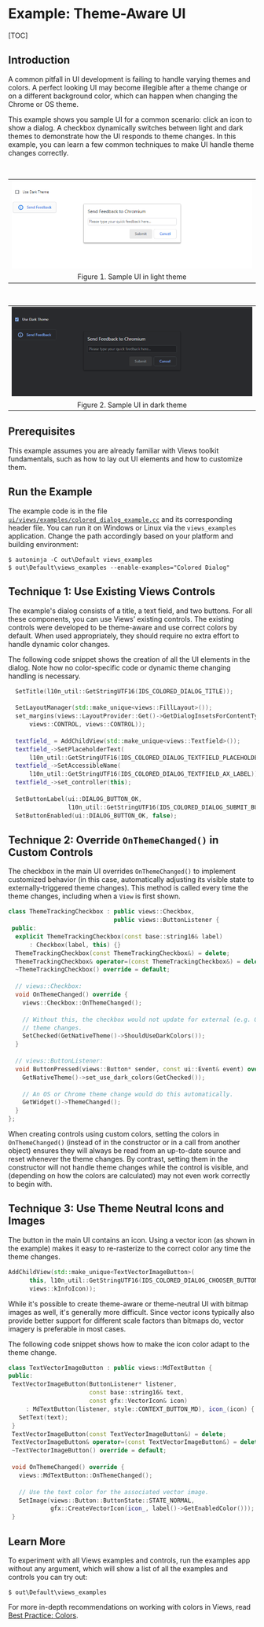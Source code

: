 # Example: Theme-Aware UI

[TOC]

## Introduction

A common pitfall in UI development is failing to handle varying themes and
colors. A perfect looking UI may become illegible after a theme change or on a
different background color, which can happen when changing the Chrome or OS
theme.

This example shows you sample UI for a common scenario: click an icon to show
a dialog. A checkbox dynamically switches between light and dark themes to
demonstrate how the UI responds to theme changes. In this example, you can
learn a few common techniques to make UI handle theme changes correctly.

&nbsp;

|                                              |
|                :---:                         |
| ![Light theme UI](theme_aware_light.png)     |
| Figure 1. Sample UI in light theme           |

&nbsp;

|                                              |
|                :---:                         |
| ![Dark theme UI](theme_aware_dark.png)       |
| Figure 2. Sample UI in dark theme            |


## Prerequisites

This example assumes you are already familiar with Views toolkit fundamentals,
such as how to lay out UI elements and how to customize them.


## Run the Example

The example code is in the file
[`ui/views/examples/colored_dialog_example.cc`](https://source.chromium.org/chromium/chromium/src/+/master:ui/views/examples/colored_dialog_example.cc)
and its corresponding header file. You can run it on Windows or Linux via
the `views_examples` application. Change the path accordingly based on your
platform and building environment:


``` shell
$ autoninja -C out\Default views_examples
$ out\Default\views_examples --enable-examples="Colored Dialog"
```


## Technique 1: Use Existing Views Controls

The example's dialog consists of a title, a text field, and two buttons.
For all these components, you can use Views’ existing controls. The existing
controls were developed to be theme-aware and use correct colors by default.
When used appropriately, they should require no extra effort to handle dynamic
color changes.

The following code snippet shows the creation of all the UI elements in the
dialog. Note how no color-specific code or dynamic theme changing handling
is necessary.


``` cpp
  SetTitle(l10n_util::GetStringUTF16(IDS_COLORED_DIALOG_TITLE));

  SetLayoutManager(std::make_unique<views::FillLayout>());
  set_margins(views::LayoutProvider::Get()->GetDialogInsetsForContentType(
      views::CONTROL, views::CONTROL));

  textfield_ = AddChildView(std::make_unique<views::Textfield>());
  textfield_->SetPlaceholderText(
      l10n_util::GetStringUTF16(IDS_COLORED_DIALOG_TEXTFIELD_PLACEHOLDER));
  textfield_->SetAccessibleName(
      l10n_util::GetStringUTF16(IDS_COLORED_DIALOG_TEXTFIELD_AX_LABEL));
  textfield_->set_controller(this);

  SetButtonLabel(ui::DIALOG_BUTTON_OK,
                 l10n_util::GetStringUTF16(IDS_COLORED_DIALOG_SUBMIT_BUTTON));
  SetButtonEnabled(ui::DIALOG_BUTTON_OK, false);
```


## Technique 2: Override `OnThemeChanged()` in Custom Controls

The checkbox in the main UI overrides `OnThemeChanged()` to implement
customized behavior (in this case, automatically adjusting its visible state
to externally-triggered theme changes).  This method is called every time the
theme changes, including when a `View` is first shown.


``` cpp
class ThemeTrackingCheckbox : public views::Checkbox,
                              public views::ButtonListener {
 public:
  explicit ThemeTrackingCheckbox(const base::string16& label)
      : Checkbox(label, this) {}
  ThemeTrackingCheckbox(const ThemeTrackingCheckbox&) = delete;
  ThemeTrackingCheckbox& operator=(const ThemeTrackingCheckbox&) = delete;
  ~ThemeTrackingCheckbox() override = default;

  // views::Checkbox:
  void OnThemeChanged() override {
    views::Checkbox::OnThemeChanged();

    // Without this, the checkbox would not update for external (e.g. OS-driven)
    // theme changes.
    SetChecked(GetNativeTheme()->ShouldUseDarkColors());
  }

  // views::ButtonListener:
  void ButtonPressed(views::Button* sender, const ui::Event& event) override {
    GetNativeTheme()->set_use_dark_colors(GetChecked());

    // An OS or Chrome theme change would do this automatically.
    GetWidget()->ThemeChanged();
  }
};
```


When creating controls using custom colors, setting the colors in
`OnThemeChanged()` (instead of in the constructor or in a call from another
object) ensures they will always be read from an up-to-date source and reset
whenever the theme changes. By contrast, setting them in the constructor will
not handle theme changes while the control is visible, and (depending on how
the colors are calculated) may not even work correctly to begin with.


## Technique 3: Use Theme Neutral Icons and Images

The button in the main UI contains an icon. Using a vector icon (as shown in
the example) makes it easy to re-rasterize to the correct color any time the
theme changes.


``` cpp
AddChildView(std::make_unique<TextVectorImageButton>(
      this, l10n_util::GetStringUTF16(IDS_COLORED_DIALOG_CHOOSER_BUTTON),
      views::kInfoIcon));
```

While it's possible to create theme-aware or theme-neutral UI with bitmap
images as well, it's generally more difficult. Since vector icons typically
also provide better support for different scale factors than bitmaps do,
vector imagery is preferable in most cases.

The following code snippet shows how to make the icon color adapt to the theme
change.

``` cpp
class TextVectorImageButton : public views::MdTextButton {
public:
 TextVectorImageButton(ButtonListener* listener,
                       const base::string16& text,
                       const gfx::VectorIcon& icon)
     : MdTextButton(listener, style::CONTEXT_BUTTON_MD), icon_(icon) {
   SetText(text);
 }
 TextVectorImageButton(const TextVectorImageButton&) = delete;
 TextVectorImageButton& operator=(const TextVectorImageButton&) = delete;
 ~TextVectorImageButton() override = default;

 void OnThemeChanged() override {
   views::MdTextButton::OnThemeChanged();

   // Use the text color for the associated vector image.
   SetImage(views::Button::ButtonState::STATE_NORMAL,
            gfx::CreateVectorIcon(icon_, label()->GetEnabledColor()));
 }
```


## Learn More

To experiment with all Views examples and controls, run the examples app
without any argument, which will show a list of all the examples and controls
you can try out:


``` shell
$ out\Default\views_examples
```

For more in-depth recommendations on working with colors in Views, read
[Best Practice: Colors](https://chromium.googlesource.com/chromium/src/+/HEAD/docs/ui/learn/bestpractices/colors.md).

